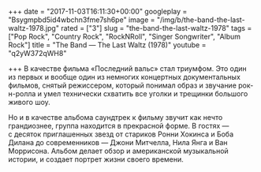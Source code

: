 +++
date = "2017-11-03T16:11:30+00:00"
googleplay = "Bsygmpbd5id4wbchn3fme7sh6pe"
image = "/img/b/the-band-the-last-waltz-1978.jpg"
rated = ["3"]
slug = "the-band-the-last-waltz-1978"
tags = ["Pop Rock", "Country Rock", "RockNRoll", "Singer Songwriter", "Album Rock"]
title = "The Band — The Last Waltz (1978)"
youtube = "q2yW372qWH8"

+++
В&nbsp;качестве фильма &laquo;Последний вальс&raquo; стал триумфом. Это один из&nbsp;первых и&nbsp;вообще один из&nbsp;немногих концертных документальных фильмов, снятый режиссером, который понимал образ и&nbsp;звучание рок-н-ролла и&nbsp;умел технически схватить все уголки и&nbsp;трещинки большого живого шоу. 

Но&nbsp;и&nbsp;в&nbsp;качестве альбома саундтрек к&nbsp;фильму звучит как нечто грандиознее, группа находится в&nbsp;прекрасной форме. В&nbsp;гостях&nbsp;&mdash; с&nbsp;десяток приглашенных звезд от&nbsp;стариков Ронни Хокинса и&nbsp;Боба Дилана до&nbsp;современников&nbsp;&mdash; Джони Митчелла, Нила Янга и&nbsp;Ван Моррисона. Альбом делает обзор и&nbsp;американской музыкальной истории, и&nbsp;создает портрет жизни своего времени.